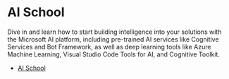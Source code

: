 # AI School 
Dive in and learn how to start building intelligence into your solutions with the Microsoft AI platform, including pre-trained AI services like Cognitive Services and Bot Framework, as well as deep learning tools like Azure Machine Learning, Visual Studio Code Tools for AI, and Cognitive Toolkit.
* [AI School](https://aischool.microsoft.com/learning-paths)